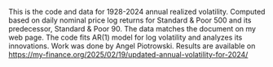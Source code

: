 This is the code and data for 1928-2024 annual realized volatility. Computed based on daily nominal price log returns for Standard & Poor 500 and its predecessor, Standard & Poor 90. The data matches the document on my web page. The code fits AR(1) model for log volatility and analyzes its innovations. Work was done by Angel Piotrowski. Results are available on https://my-finance.org/2025/02/19/updated-annual-volatility-for-2024/
